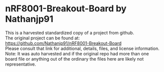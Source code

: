
# nRF8001-Breakout-Board by Nathanjp91  
This is a harvested standardized copy of a project from github.  
The original project can be found at:  
https://github.com/Nathanjp91/nRF8001-Breakout-Board  
Please consult that link for additional, details, files, and license information.  
Note: It was auto harvested and if the original repo had more than one board file or anything out of the ordinary the files here are likely not representative.  
    